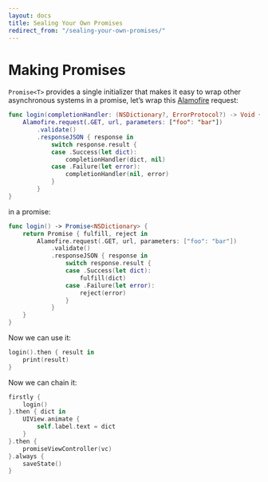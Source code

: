 ```yaml
---
layout: docs
title: Sealing Your Own Promises
redirect_from: "/sealing-your-own-promises/"
---
```


# Making Promises

`Promise<T>` provides a single initializer that makes it easy to wrap other asynchronous systems in a promise, let’s wrap this [Alamofire](https://github.com/Alamofire/Alamofire) request:

```swift
func login(completionHandler: (NSDictionary?, ErrorProtocol?) -> Void {
    Alamofire.request(.GET, url, parameters: ["foo": "bar"])
        .validate()
        .responseJSON { response in
            switch response.result {
            case .Success(let dict):
                completionHandler(dict, nil)
            case .Failure(let error):
                completionHandler(nil, error)
            }
        }
}
```

in a promise:

```swift
func login() -> Promise<NSDictionary> {
    return Promise { fulfill, reject in
        Alamofire.request(.GET, url, parameters: ["foo": "bar"])
            .validate()
            .responseJSON { response in
                switch response.result {
                case .Success(let dict):
                    fulfill(dict)
                case .Failure(let error):
                    reject(error)
                }
            }
    }
}
```

Now we can use it:

```swift
login().then { result in
    print(result)
}
```

Now we can chain it:

```swift
firstly {
    login()
}.then { dict in
    UIView.animate {
        self.label.text = dict
    }
}.then {
    promiseViewController(vc)
}.always {
    saveState()
}
```